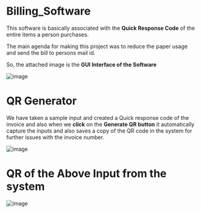 # Billing_Software

This software is basically associated with the **Quick Response Code** of the entire items a person purchases.

The main agenda for making this project was to reduce the paper usage and send the bill to persons mail id. 

So, the attached image is the **GUI Interface of the Software**


![image](https://github.com/AnasKhan99156/Billing-Software/assets/130431848/27de8771-bfd4-49fa-bfde-a9fe61f200b8)


# QR Generator

We have taken a sample input and created a Quick response code of the invoice and also when we **click** on the **Generate QR button** it automatically capture the inputs and also saves a copy of the QR code in the system for further issues with the invoice number.


![image](https://github.com/AnasKhan99156/Billing-Software/assets/130431848/d492381e-d98f-48d9-941c-bbe6efbbc677)


# QR  of the Above Input from the system

![image](https://github.com/AnasKhan99156/Billing-Software/assets/130431848/8c8f8e31-a6a9-4c92-a160-b7d12dfbea86)


